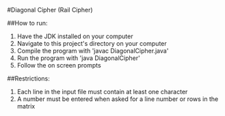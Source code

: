 #Diagonal Cipher (Rail Cipher)

##How to run:
1. Have the JDK installed on your computer
2. Navigate to this project's directory on your computer
3. Compile the program with 'javac DiagonalCipher.java'
4. Run the program with 'java DiagonalCipher'
5. Follow the on screen prompts


##Restrictions:
1. Each line in the input file must contain at least one character
2. A number must be entered when asked for a line number or rows in the matrix
